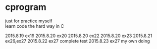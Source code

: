 # cprogram
just for practice myself  
learn code the hard way  in C

2015.8.19  ex19 
2015.8.20  ex20
2015.8.20  ex22
2015.8.20  ex23
2015.8.21  ex26,ex27
2015.8.22  ex27 complete
test
2015.8.23 ex27 my own doing


